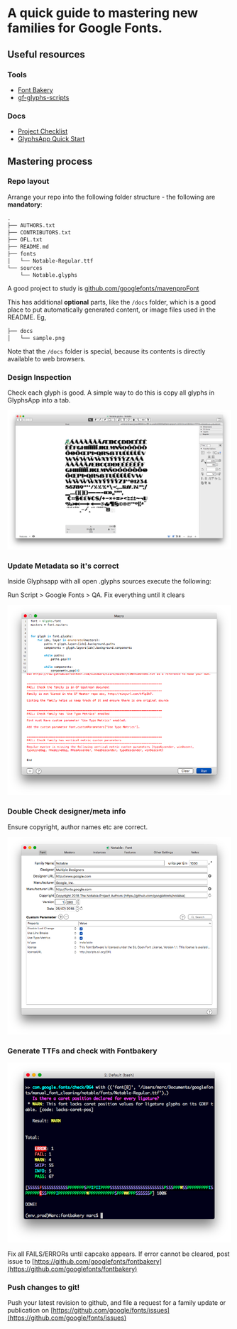 # A quick guide to mastering new families for Google Fonts.

## Useful resources

### Tools

- [Font Bakery](http://github.com/googlefonts/fontbakery)
- [gf-glyphs-scripts](https://github.com/googlefonts/gf-glyphs-scripts)

### Docs

- [Project Checklist](ProjectChecklist.md)
- [GlyphsApp Quick Start](QuickStartGlyphs.md)

## Mastering process

### Repo layout

Arrange your repo into the following folder structure - the following are **mandatory**:

    .
    ├── AUTHORS.txt
    ├── CONTRIBUTORS.txt
    ├── OFL.txt
    ├── README.md
    ├── fonts
    │   └── Notable-Regular.ttf
    └── sources
        └── Notable.glyphs

A good project to study is [github.com/googlefonts/mavenproFont](https://github.com/googlefonts/mavenproFont)

This has additional **optional** parts, like the `/docs` folder, which is a good place to put automatically generated content, or image files used in the README. Eg,

    ├── docs
    │   └── sample.png

Note that the `/docs` folder is special, because its contents is directly available to web browsers.

### Design Inspection

Check each glyph is good. A simple way to do this is copy all glyphs in GlyphsApp into a tab.

![All glyphs of a font open in a tab of GlyphsApp](assets/Mastering0.png 'All glyphs of a font open in a tab of GlyphsApp')

### Update Metadata so it's correct

Inside Glyphsapp with all open .glyphs sources execute the following:

Run Script > Google Fonts > QA. Fix everything until it clears

![Google Fonts QA Script](assets/Mastering1.png 'Google Fonts QA Script')

### Double Check designer/meta info

Ensure copyright, author names etc are correct.

![GlyphsApp font info window](assets/Mastering2.png 'GlyphsApp font info window')

### Generate TTFs and check with Fontbakery

![Checking TTF font files with FontBakery in the command line](assets/Mastering3.png 'Checking TTF font files with FontBakery in the command line')

Fix all FAILS/ERRORs until capcake appears. If error cannot be cleared, post issue to [https://github.com/googlefonts/fontbakery](https://github.com/googlefonts/fontbakery)

### Push changes to git!

Push your latest revision to github, and file a request for a family update or publication on [https://github.com/google/fonts/issues](https://github.com/google/fonts/issues)
